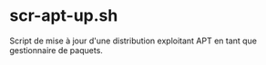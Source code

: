 # scr-apt-up.sh
Script de mise à jour d'une distribution exploitant APT en tant que gestionnaire de paquets.
